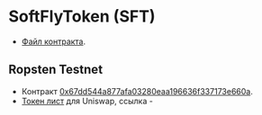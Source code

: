 # SoftFlyToken (SFT)
  - [Файл контракта](monocontracts/SoftFlyToken.sol).


## Ropsten Testnet
  - Контракт [0x67dd544a877afa03280eaa196636f337173e660a](https://ropsten.etherscan.io/address/0x67dd544a877afa03280eaa196636f337173e660a).
  - [Токен лист]() для Uniswap, ссылка - 
